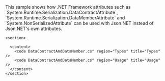 <?xml version="1.0" encoding="utf-8"?>
<topic id="DataContractAndDataMember" revisionNumber="1">
  <developerConceptualDocument xmlns="http://ddue.schemas.microsoft.com/authoring/2003/5" xmlns:xlink="http://www.w3.org/1999/xlink">This sample shows how .NET Framework attributes such as
      `System.Runtime.Serialization.DataContractAttribute`,
      `System.Runtime.Serialization.DataMemberAttribute` and
      `System.NonSerializedAttribute`
      can be used with Json.NET instead of Json.NET's own attributes.

    <section>

      <content>
        <code DataContractAndDataMember.cs" region="Types" title="Types" />
        <code DataContractAndDataMember.cs" region="Usage" title="Usage" />
      </content>
    </section>